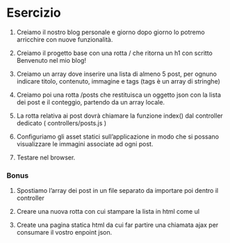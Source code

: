 # Esercizio
1) Creiamo il nostro blog personale e giorno dopo giorno lo potremo arricchire con nuove funzionalità.

2) Creiamo il progetto base con una rotta / che ritorna un h1 con scritto Benvenuto nel mio blog!

3) Creiamo un array dove inserire una lista di almeno 5 post, per ognuno indicare titolo, contenuto, immagine e tags (tags è un array di stringhe)

4) Creiamo poi una rotta /posts che restituisca un oggetto json con la lista dei post e il conteggio, partendo da un array locale.

5) La rotta relativa ai post dovrà chiamare la funzione index() dal controller dedicato ( controllers/posts.js )

6) Configuriamo gli asset statici sull’applicazione in modo che si possano visualizzare le immagini associate ad ogni post.

7) Testare nel browser.

### Bonus
1) Spostiamo l’array dei post in un file separato da importare poi dentro il controller

2) Creare una nuova rotta con cui stampare la lista in html come ul

3) Create una pagina statica html da cui far partire una chiamata ajax per consumare il vostro enpoint json.
